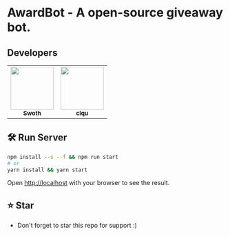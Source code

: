 # AwardBot - A open-source giveaway bot.<br/>

## Developers
<table>
   <tr>
      <td align="center"><a href="https://github.com/swothh">
        <img src="https://github.com/swothh.png?size=100" width="100px;" alt=""/>
        <br />
        <sub><b>Swoth</b></sub></a><br />
     </td>
      <td align="center"><a href="https://github.com/clqu">
        <img src="https://github.com/clqu.png?size=100" width="100px;" alt=""/>
        <br />
        <sub><b>clqu</b></sub></a><br />
     </td>
   </tr>
</table>

## 🛠 Run Server

```bash
npm install --s --f && npm run start
# or
yarn install && yarn start
```
Open [http://localhost](http://localhost) with your browser to see the result.

## ⭐ Star
 - Don't forget to star this repo for support :)
